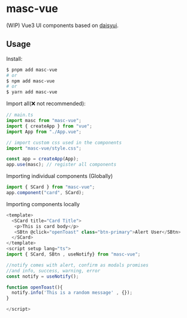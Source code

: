 # masc-vue

(WIP) Vue3 UI components based on [daisyui](https://github.com/saadeghi/daisyui).

## Usage

Install:

```bash
$ pnpm add masc-vue
# or
$ npm add masc-vue
# or
$ yarn add masc-vue
```

Import all(❌ not recommended):

```ts
// main.ts
import masc from "masc-vue";
import { createApp } from "vue";
import App from "./App.vue";

// import custom css used in the components
import "masc-vue/style.css";

const app = createApp(App);
app.use(masc); // register all components
```

Importing individual components (Globally)

```ts
import { SCard } from "masc-vue";
app.component("card", SCard);
```

Importing components locally

```ts
<template>
  <SCard title="Card Title">
   <p>This is card body</p>
   <SBtn @click="openToast" class="btn-primary">Alert User</SBtn>
  </SCard>
</template>
<script setup lang="ts">
import { SCard, SBtn , useNotify} from "masc-vue";

//notify comes with alert, confirm as modals promises
//and info, success, warning, error
const notify = useNotify();

function openToast(){
  notify.info('This is a random message' , {});
}

</script>
```
